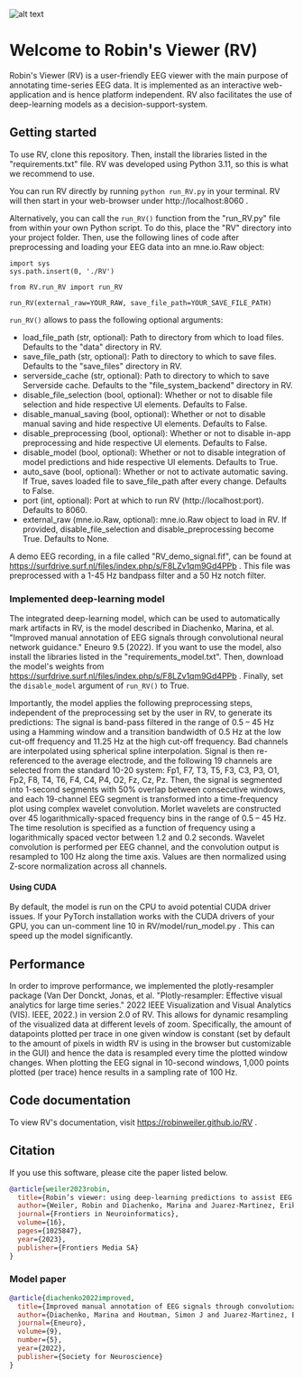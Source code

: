 ![alt text](https://github.com/RobinWeiler/RV/blob/55ca35355978ad2bdbc9223a43fd470ecfc05ba2/assets/RV_logo.png)

# Welcome to Robin's Viewer (RV)

Robin's Viewer (RV) is a user-friendly EEG viewer with the main purpose of annotating time-series EEG data. It is implemented as an interactive web-application and is hence platform independent. RV also facilitates the use of deep-learning models as a decision-support-system.

## Getting started

To use RV, clone this repository. Then, install the libraries listed in the "requirements.txt" file. RV was developed using Python 3.11, so this is what we recommend to use.

You can run RV directly by running ```python run_RV.py``` in your terminal. RV will then start in your web-browser under http://localhost:8060 .

Alternatively, you can call the ```run_RV()``` function from the "run_RV.py" file from within your own Python script. To do this, place the "RV" directory into your project folder. Then, use the following lines of code after preprocessing and loading your EEG data into an mne.io.Raw object:

```
import sys
sys.path.insert(0, './RV')

from RV.run_RV import run_RV

run_RV(external_raw=YOUR_RAW, save_file_path=YOUR_SAVE_FILE_PATH)
```

```run_RV()``` allows to pass the following optional arguments:
<ul>
  <li>load_file_path (str, optional): Path to directory from which to load files. Defaults to the "data" directory in RV.</li>
  <li>save_file_path (str, optional): Path to directory to which to save files. Defaults to the "save_files" directory in RV.</li>
  <li>serverside_cache (str, optional): Path to directory to which to save Serverside cache. Defaults to the "file_system_backend" directory in RV.</li>
  <li>disable_file_selection (bool, optional): Whether or not to disable file selection and hide respective UI elements. Defaults to False.</li>
  <li>disable_manual_saving (bool, optional): Whether or not to disable manual saving and hide respective UI elements. Defaults to False.</li>
  <li>disable_preprocessing (bool, optional): Whether or not to disable in-app preprocessing and hide respective UI elements. Defaults to False.</li>
  <li>disable_model (bool, optional): Whether or not to disable integration of model predictions and hide respective UI elements. Defaults to True.</li>
  <li>auto_save (bool, optional): Whether or not to activate automatic saving. If True, saves loaded file to save_file_path after every change. Defaults to False.</li>
  <li>port (int, optional): Port at which to run RV (http://localhost:port). Defaults to 8060.</li>
  <li>external_raw (mne.io.Raw, optional): mne.io.Raw object to load in RV. If provided, disable_file_selection and disable_preprocessing become True. Defaults to None.</li>
</ul>

A demo EEG recording, in a file called "RV_demo_signal.fif", can be found at https://surfdrive.surf.nl/files/index.php/s/F8LZv1qm9Gd4PPb . This file was preprocessed with a 1-45 Hz bandpass filter and a 50 Hz notch filter.

### Implemented deep-learning model

The integrated deep-learning model, which can be used to automatically mark artifacts in RV, is the model described in Diachenko, Marina, et al. "Improved manual annotation of EEG signals through convolutional neural network guidance." Eneuro 9.5 (2022). If you want to use the model, also install the libraries listed in the "requirements_model.txt". Then, download the model's weights from https://surfdrive.surf.nl/files/index.php/s/F8LZv1qm9Gd4PPb . Finally, set the ```disable_model``` argument of ```run_RV()``` to True.

Importantly, the model applies the following preprocessing steps, independent of the preprocessing set by the user in RV, to generate its predictions: The signal is band-pass filtered in the range of 0.5 – 45 Hz using a Hamming window and a transition bandwidth of 0.5 Hz at the low cut-off frequency and 11.25 Hz at the high cut-off frequency. Bad channels are interpolated using spherical spline interpolation. Signal is then re-referenced to the average electrode, and the following 19 channels are selected from the standard 10-20 system: Fp1, F7, T3, T5, F3, C3, P3, O1, Fp2, F8, T4, T6, F4, C4, P4, O2, Fz, Cz, Pz. Then, the signal is segmented into 1-second segments with 50% overlap between consecutive windows, and each 19-channel EEG segment is transformed into a time-frequency plot using complex wavelet convolution. Morlet wavelets are constructed over 45 logarithmically-spaced frequency bins in the range of 0.5 – 45 Hz. The time resolution is specified as a function of frequency using a logarithmically spaced vector between 1.2 and 0.2 seconds. Wavelet convolution is performed per EEG channel, and the convolution output is resampled to 100 Hz along the time axis. Values are then normalized using Z-score normalization across all channels.

#### Using CUDA

By default, the model is run on the CPU to avoid potential CUDA driver issues. If your PyTorch installation works with the CUDA drivers of your GPU, you can un-comment line 10 in RV/model/run_model.py . This can speed up the model significantly.

## Performance

In order to improve performance, we implemented the plotly-resampler package (Van Der Donckt, Jonas, et al. "Plotly-resampler: Effective visual analytics for large time series." 2022 IEEE Visualization and Visual Analytics (VIS). IEEE, 2022.) in version 2.0 of RV. This allows for dynamic resampling of the visualized data at different levels of zoom. Specifically, the amount of datapoints plotted per trace in one given window is constant (set by default to the amount of pixels in width RV is using in the browser but customizable in the GUI) and hence the data is resampled every time the plotted window changes. When plotting the EEG signal in 10-second windows, 1,000 points plotted (per trace) hence results in a sampling rate of 100 Hz.

## Code documentation

To view RV's documentation, visit https://robinweiler.github.io/RV .

## Citation

If you use this software, please cite the paper listed below.

```bibtex
@article{weiler2023robin,
  title={Robin’s viewer: using deep-learning predictions to assist EEG annotation},
  author={Weiler, Robin and Diachenko, Marina and Juarez-Martinez, Erika L and Avramiea, Arthur-Ervin and Bloem, Peter and Linkenkaer-Hansen, Klaus},
  journal={Frontiers in Neuroinformatics},
  volume={16},
  pages={1025847},
  year={2023},
  publisher={Frontiers Media SA}
}
```

### Model paper

```bibtex
@article{diachenko2022improved,
  title={Improved manual annotation of EEG signals through convolutional neural network guidance},
  author={Diachenko, Marina and Houtman, Simon J and Juarez-Martinez, Erika L and Ramautar, Jennifer R and Weiler, Robin and Mansvelder, Huibert D and Bruining, Hilgo and Bloem, Peter and Linkenkaer-Hansen, Klaus},
  journal={Eneuro},
  volume={9},
  number={5},
  year={2022},
  publisher={Society for Neuroscience}
}
```